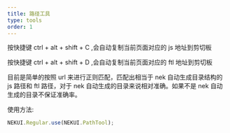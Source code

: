 ```yaml
---
title: 路径工具
type: tools
order: 1
---
```


按快捷键 ctrl + alt + shift + C ,会自动复制当前页面对应的 js 地址到剪切板

按快捷键 ctrl + alt + shift + D ,会自动复制当前页面对应的 ftl 地址到剪切板

目前是简单的按照 url 来进行正则匹配，匹配出相当于 nek 自动生成目录结构的 js 路径和 ftl 路径，对于 nek 自动生成的目录来说相对准确。如果不是 nek 自动生成的目录不保证准确率。

使用方法:
```javascript
NEKUI.Regular.use(NEKUI.PathTool);
```